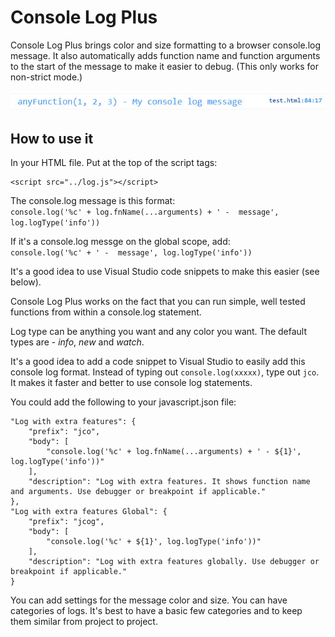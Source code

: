 # Console Log Plus
Console Log Plus brings color and size formatting to a browser console.log message. It also automatically adds function name and function arguments to the start of the message to make it easier to debug. (This only works for non-strict mode.)


![Console Log Plus message example](https://github.com/chrisjwaddell/console-log-plus/blob/main/msg.jpg)


## How to use it
In your HTML file. Put at the top of the script tags:
```
<script src="../log.js"></script>
```

The console.log message is this format: \
``
console.log('%c' + log.fnName(...arguments) + ' -  message', log.logType('info'))
``

If it's a console.log messge on the global scope, add: \
``
console.log('%c' + ' -  message', log.logType('info'))
``

It's a good idea to use Visual Studio code snippets to make this easier (see below).

Console Log Plus works on the fact that you can run simple, well tested functions from within a console.log statement.

Log type can be anything you want and any color you want. The default types are - *info*, *new* and *watch*.

It's a good idea to add a code snippet to Visual Studio to easily add this console log format. Instead of typing out ``console.log(xxxxx)``, type out ``jco``. It makes it faster and better to use console log statements.

You could add the following to your javascript.json file:

```
"Log with extra features": {
    "prefix": "jco",
	"body": [
        "console.log('%c' + log.fnName(...arguments) + ' - ${1}', log.logType('info'))"
	],
	"description": "Log with extra features. It shows function name and arguments. Use debugger or breakpoint if applicable."
},
"Log with extra features Global": {
	"prefix": "jcog",
	"body": [
        "console.log('%c' + ${1}', log.logType('info'))"
	],
	"description": "Log with extra features globally. Use debugger or breakpoint if applicable."
}
```

You can add settings for the message color and size. You can have categories of logs. It's best to have a basic few categories and to keep them similar from project to project.

